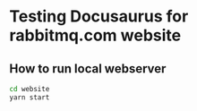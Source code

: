 # Testing Docusaurus for rabbitmq.com website

## How to run local webserver

```sh
cd website
yarn start
```
